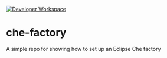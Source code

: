 [![Developer Workspace](https://codenvy.io/factory/resources/codenvy-contribute.svg)](http://che.openshift.io/f?url=https://github.com/edeandrea/che-factory)
# che-factory
A simple repo for showing how to set up an Eclipse Che factory